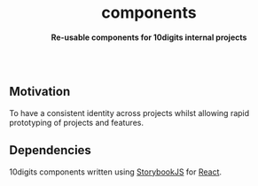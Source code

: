 <div align="center">
	<h1>components</h1>
	<p>
		<b>Re-usable components for 10digits internal projects</b>
	</p>
	<br>
	<br>
</div>

## Motivation

To have a consistent identity across projects whilst allowing rapid prototyping of projects and features.

## Dependencies

10digits components written using [StorybookJS](https://storybook.js.org/) for [React](https://reactjs.org/).
